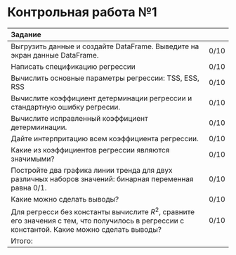 # Контрольная работа №1
| Задание   | <!-- -->        | 
|:-------------|:---------------:|
|  Выгрузить данные и создайте DataFrame. Выведите на экран данные DataFrame.         |   0/10     |
| Написать спецификацию регрессии      |     0/10 |
| Вычислить основные параметры регрессии: TSS, ESS, RSS    | 0/10     |
|Вычислите коэффициент детерминации регрессии и стандартную ошибку регресии.|0/10 |
|Вычислите исправленный коэффициент детермиинации.|0/10 |
|Дайте интерпритацию всем коэффициента регрессии.| 0/10|
|Какие из коэффициентов регрессии являются значимыми?|0/10 |
|Постройте два графика линии тренда для двух различных наборов значений: бинарная переменная равна 0/1.| 0/10|
|Какие можно сделать выводы?|0/10 |
|Для регресси без константы вычислите $R^2$, сравните его значения с тем, что получилось в регрессии с константой. Какие можно сделать выводы?| 0/10|
|Итого:||
